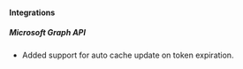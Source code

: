 
#### Integrations
##### Microsoft Graph API
- Added support for auto cache update on token expiration.
